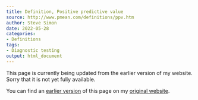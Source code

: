```yaml
---
title: Definition, Positive predictive value
source: http://www.pmean.com/definitions/ppv.htm
author: Steve Simon
date: 2022-05-28
categories:
- Definitions
tags:
- Diagnostic testing
output: html_document
---
```


This page is currently being updated from the earlier version of my website. Sorry that it is not yet fully available.

<!---More--->


You can find an [earlier version][sim1] of this page on my [original website][sim2].

[sim1]: http://www.pmean.com/definitions/ppv.htm
[sim2]: http://www.pmean.com/original_site.html
